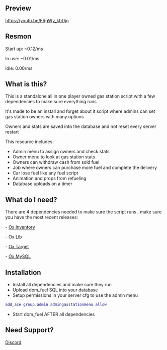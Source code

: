 ## Preview

https://youtu.be/FRgWy_kbDjg  

## Resmon

<p> Start up: ~0.12/ms</p>
<p> In use: ~0.01/ms</p>
<p> Idle: 0.00/ms</p>

## What is this?

<p>This is a standalone all in one player owned gas station script with a few dependencies to make sure everything runs</p>

<p>It's made to be an install and forget about it script where admins can set gas station owners with many options</p>

<p>Owners and stats are saved into the database and not reset every server restart</p>

This resource includes:

- Admin menu to assign owners and check stats
- Owner menu to look at gas station stats
- Owners can withdraw cash from sold fuel
- Job where owners can purchase more fuel and complete the delivery
- Car lose fuel like any fuel script
- Animation and props from refueling 
- Database uploads on a timer

## What do I need?

<p>There are 4 dependencies needed to make sure the script runs , make sure you have the most recent releases:</p>
<p>- <a href='https://github.com/overextended/ox_inventory/'>Ox Inventory</a></p>
<p>- <a href='https://github.com/overextended/ox_lib/releases/'>Ox Lib</a></p>
<p>- <a href='https://github.com/overextended/ox_target/'>Ox Target</a></p>
<p>- <a href='https://github.com/overextended/oxmysql'>Ox MySQL</a></p>

## Installation

- Install all dependencies and make sure they run
- Upload dom_fuel SQL into your database
- Setup permissions in your server cfg to use the admin menu
```lua
add_ace group.admin admingasstationmenu allow
```
- Start dom_fuel AFTER all dependencies


## Need Support?
<a href='https://discord.gg/GH4fdmMG5b'>Discord</a>
